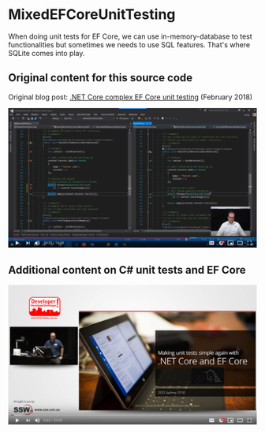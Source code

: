 # MixedEFCoreUnitTesting
When doing unit tests for EF Core, we can use in-memory-database to test functionalities but sometimes we needs to use SQL features. That's where SQLite comes into play.

## Original content for this source code

Original blog post: [.NET Core complex EF Core unit testing](https://jkdev.me/ef-core-unit-tests/) (February 2018)

[![EF Core Unit Testing with SQLite YouTube video](/assets/blog-ef-core-deb-2018-yt.png)](https://www.youtube.com/watch?v=PppmuvsFO78)

## Additional content on C# unit tests and EF Core 

[![Making unit tests simple again with .Net Core and EF Core | Jernej Kavka at DDD Sydney 2018](/assets/ddd-sydney-2018-ef-core-unit-tests-yt.png)](https://www.youtube.com/watch?v=PppmuvsFO78)
